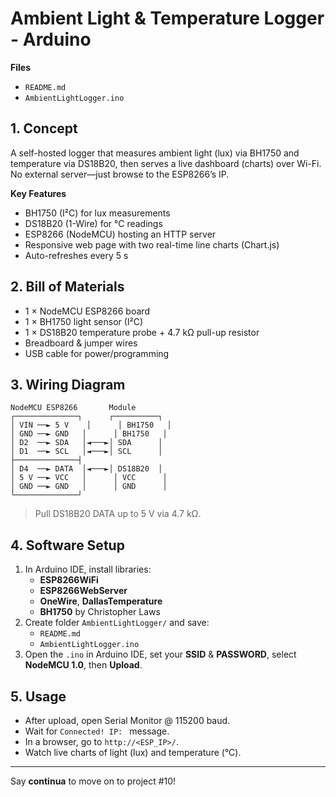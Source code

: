 # Ambient Light & Temperature Logger - Arduino

**Files**  
- `README.md`  
- `AmbientLightLogger.ino`

## 1. Concept  
A self-hosted logger that measures ambient light (lux) via BH1750 and temperature via DS18B20, then serves a live dashboard (charts) over Wi-Fi. No external server—just browse to the ESP8266’s IP.

**Key Features**  
- BH1750 (I²C) for lux measurements  
- DS18B20 (1-Wire) for °C readings  
- ESP8266 (NodeMCU) hosting an HTTP server  
- Responsive web page with two real-time line charts (Chart.js)  
- Auto-refreshes every 5 s  

## 2. Bill of Materials  
- 1 × NodeMCU ESP8266 board  
- 1 × BH1750 light sensor (I²C)  
- 1 × DS18B20 temperature probe + 4.7 kΩ pull-up resistor  
- Breadboard & jumper wires  
- USB cable for power/programming  

## 3. Wiring Diagram

    NodeMCU ESP8266       Module
    ┌──────────────┐      ┌──────────┐
    │ VIN ──► 5 V    │      │ BH1750   │
    │ GND ──► GND   │      │ BH1750   │
    │ D2  ──► SDA   │◄───►│ SDA      │
    │ D1  ──► SCL   │◄───►│ SCL      │
    ├──────────────┤                
    │ D4  ──► DATA  │◄───►│ DS18B20  │
    │ 5 V ──► VCC   │      │ VCC      │
    │ GND ──► GND   │      │ GND      │
    └──────────────┘                

> Pull DS18B20 DATA up to 5 V via 4.7 kΩ.

## 4. Software Setup  
1. In Arduino IDE, install libraries:  
   - **ESP8266WiFi**  
   - **ESP8266WebServer**  
   - **OneWire**, **DallasTemperature**  
   - **BH1750** by Christopher Laws  
2. Create folder `AmbientLightLogger/` and save:  
   - `README.md`  
   - `AmbientLightLogger.ino`  
3. Open the `.ino` in Arduino IDE, set your **SSID** & **PASSWORD**, select **NodeMCU 1.0**, then **Upload**.

## 5. Usage  
- After upload, open Serial Monitor @ 115200 baud.  
- Wait for `Connected! IP: ` message.  
- In a browser, go to `http://<ESP_IP>/`.  
- Watch live charts of light (lux) and temperature (°C).  

---

Say **continua** to move on to project #10!  
